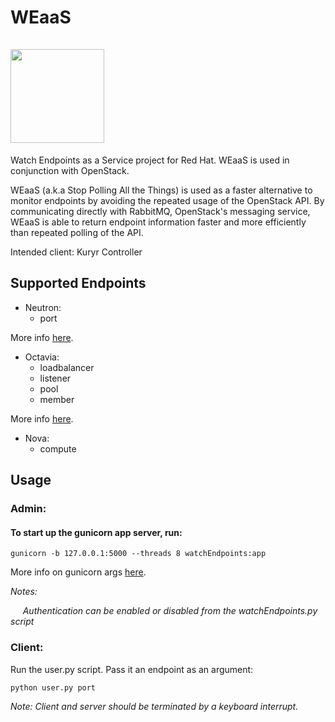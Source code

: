 # WEaaS &nbsp;&nbsp;&nbsp;&nbsp;&nbsp;&nbsp;&nbsp;&nbsp;&nbsp;&nbsp;&nbsp;&nbsp;&nbsp;&nbsp;&nbsp;&nbsp;&nbsp;&nbsp;&nbsp;&nbsp;&nbsp;&nbsp;&nbsp;&nbsp;&nbsp;&nbsp;&nbsp;&nbsp;&nbsp;&nbsp;&nbsp;&nbsp;&nbsp;&nbsp;&nbsp;&nbsp;&nbsp;&nbsp;&nbsp;&nbsp;&nbsp;&nbsp;&nbsp;&nbsp;&nbsp;&nbsp;&nbsp;&nbsp;&nbsp;&nbsp;&nbsp;&nbsp;&nbsp;&nbsp;&nbsp;&nbsp;&nbsp;&nbsp;&nbsp;&nbsp;&nbsp;&nbsp;&nbsp;&nbsp;&nbsp;&nbsp;&nbsp; <img src="https://u.imageresize.org/v2/44defaa8-3bc5-475f-b210-9239ae35b4fc.png" width="150" />

Watch Endpoints as a Service project for Red Hat. WEaaS is used in conjunction with OpenStack.

WEaaS (a.k.a Stop Polling All the Things) is used as a faster alternative to monitor endpoints by avoiding the repeated usage of the OpenStack API. By communicating directly with RabbitMQ, OpenStack's messaging service, WEaaS is able to return endpoint information faster and more efficiently than repeated polling of the API.

Intended client: Kuryr Controller

## Supported Endpoints
* Neutron:
  * port

More info [here](https://docs.openstack.org/python-openstackclient/pike/cli/command-objects/port.html).

* Octavia:
  * loadbalancer
  * listener
  * pool
  * member

More info [here](https://docs.openstack.org/python-octaviaclient/latest/cli/index.html#loadbalancer).

* Nova:
  * compute


## Usage

### Admin: 
#### To start up the gunicorn app server, run:
`gunicorn -b 127.0.0.1:5000 --threads 8 watchEndpoints:app`

More info on gunicorn args [here](http://docs.gunicorn.org/en/stable/settings.html).

_Notes:_

&nbsp;&nbsp;&nbsp;&nbsp; _Authentication can be enabled or disabled from the watchEndpoints.py script_

### Client:
Run the user.py script. Pass it an endpoint as an argument:

`python user.py port`


_Note: Client and server should be terminated by a keyboard interrupt._
